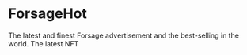 # ForsageHot
The latest and finest Forsage advertisement and the best-selling in the world. The latest NFT 
